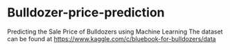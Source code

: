 # Bulldozer-price-prediction
Predicting the Sale Price of Bulldozers using Machine Learning
The dataset can be found at https://www.kaggle.com/c/bluebook-for-bulldozers/data
